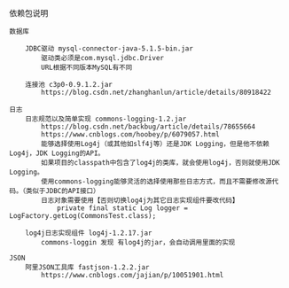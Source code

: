 依赖包说明

	数据库
	
		JDBC驱动 mysql-connector-java-5.1.5-bin.jar
			驱动类必须是com.mysql.jdbc.Driver
			URL根据不同版本MySQL有不同
			
		连接池 c3p0-0.9.1.2.jar
			https://blog.csdn.net/zhanghanlun/article/details/80918422
			
	日志
		日志规范以及简单实现 commons-logging-1.2.jar		
			https://blog.csdn.net/backbug/article/details/78655664
			https://www.cnblogs.com/hoobey/p/6079057.html
			能够选择使用Log4j（或其他如slf4j等）还是JDK Logging，但是他不依赖Log4j，JDK Logging的API。
			如果项目的classpath中包含了log4j的类库，就会使用log4j，否则就使用JDK Logging。
			使用commons-logging能够灵活的选择使用那些日志方式，而且不需要修改源代码。（类似于JDBC的API接口）
			日志对象需要使用【否则切换log4j为其它日志实现组件要改代码】
				private final static Log logger = LogFactory.getLog(CommonsTest.class);
				
		log4j日志实现组件 log4j-1.2.17.jar
			commons-loggin 发现 有log4j的jar，会自动调用里面的实现
	
	JSON
		阿里JSON工具库 fastjson-1.2.2.jar
			https://www.cnblogs.com/jajian/p/10051901.html
	